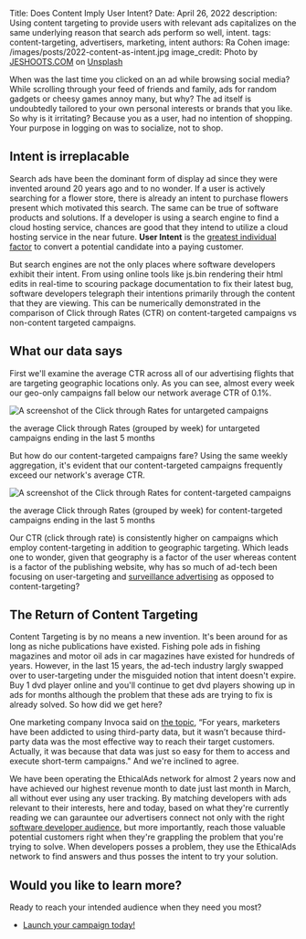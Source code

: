 Title: Does Content Imply User Intent?
Date: April 26, 2022
description: Using content targeting to provide users with relevant ads capitalizes on the same underlying reason that search ads perform so well, intent.
tags: content-targeting, advertisers, marketing, intent
authors: Ra Cohen
image: /images/posts/2022-content-as-intent.jpg
image_credit: <span>Photo by <a href="https://unsplash.com/@jeshoots?utm_source=unsplash&utm_medium=referral&utm_content=creditCopyText">JESHOOTS.COM</a> on <a href="https://unsplash.com/s/photos/confused?utm_source=unsplash&utm_medium=referral&utm_content=creditCopyText">Unsplash</a></span>


When was the last time you clicked on an ad while browsing social media?
While scrolling through your feed of friends and family, ads for random gadgets or cheesy games annoy many, but why?
The ad itself is undoubtedly tailored to your own personal interests or brands that you like. So why is it irritating?
Because you as a user, had no intention of shopping. Your purpose in logging on was to socialize, not to shop.


## Intent is irreplacable

Search ads have been the dominant form of display ad since they were invented around 20 years ago and to no wonder.
If a user is actively searching for a flower store, there is already an intent to purchase flowers present which motivated this search.
The same can be true of software products and solutions. If a developer is using a search engine to find a cloud hosting service,
chances are good that they intend to utilize a cloud hosting service in the near future.
**User Intent** is the [greatest individual factor](https://www.crazyegg.com/blog/guide-user-intent/) to convert a potential candidate into a paying customer.

But search engines are not the only places where software developers exhibit their intent.
From using online tools like js.bin rendering their html edits in real-time to scouring package documentation to fix their latest bug,
software developers telegraph their intentions primarily through the content that they are viewing.
This can be numerically demonstrated in the comparison of Click through Rates (CTR) on content-targeted campaigns vs non-content targeted campaigns.



## What our data says

First we'll examine the average CTR across all of our advertising flights that are targeting geographic locations only.
As you can see, almost every week our geo-only campaigns fall below our network average CTR of 0.1%.

<div class="postimage text-center">
  <img class="w-75" src="{static}../images/posts/2022-no-keywords-ctr.png" alt="A screenshot of the Click through Rates for untargeted campaigns">
  <p>the average Click through Rates (grouped by week) for untargeted campaigns ending in the last 5 months</p>
</div>

But how do our content-targeted campaigns fare? Using the same weekly aggregation, it's evident that our content-targeted campaigns frequently exceed our network's average CTR.

<div class="postimage text-center">
  <img class="w-75" src="{static}../images/posts/2022-keywords-ctr.png" alt="A screenshot of the Click through Rates for content-targeted campaigns">
  <p>the average Click through Rates (grouped by week) for content-targeted campaigns ending in the last 5 months</p>
</div>

Our CTR (click through rate) is consistently higher on campaigns which employ content-targeting in addition to geographic targeting.
Which leads one to wonder, given that geography is a factor of the user whereas content is a factor of the publishing website,
why has so much of ad-tech been focusing on user-targeting and [surveillance advertising](https://www.ethicalads.io/surveillance-advertising/?ref=content-as-intent) as opposed to content-targeting?

## The Return of Content Targeting

Content Targeting is by no means a new invention. It's been around for as long as niche publications have existed.
Fishing pole ads in fishing magazines and motor oil ads in car magazines have existed for hundreds of years.
However, in the last 15 years, the ad-tech industry largly swapped over to user-targeting under the misguided notion that intent doesn't expire.
Buy 1 dvd player online and you'll continue to get dvd players showing up in ads for months although the problem that these ads are trying to fix is already solved.
So how did we get here?

One marketing company Invoca said on [the topic](https://www.invoca.com/blog/tracking-cookies-are-dead-what-marketers-can-do-about-it),
“For years, marketers have been addicted to using third-party data,
but it wasn’t because third-party data was the most effective way to reach their target customers.
Actually, it was because that data was just so easy for them to access and execute short-term campaigns."
And we're inclined to agree.

We have been operating the EthicalAds network for almost 2 years now and have achieved our highest revenue month to date just last month in March,
all without ever using any user tracking.
By matching developers with ads relevant to their interests, here and today, based on what they're currently reading
we can garauntee our advertisers connect not only with the right [software developer audience](https://www.ethicalads.io/our-audience/?ref=content-as-intent),
but more importantly, reach those valuable potential customers right when they're grappling the problem that you're trying to solve.
When developers posses a problem, they use the EthicalAds network to find answers and thus posses the intent to try your solution.


## Would you like to learn more?

Ready to reach your intended audience when they need you most?

* [Launch your campaign today!](https://www.ethicalads.io/advertisers/?ref=content-as-intent)
